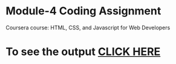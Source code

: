 

# Module-4 Coding Assignment

Coursera course: HTML, CSS, and Javascript for Web Developers

# To see the output [CLICK HERE](https://hari417.github.io/Module-4/)
